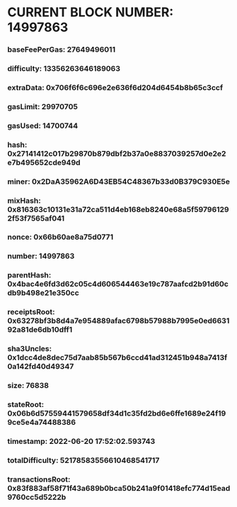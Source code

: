 # CURRENT BLOCK NUMBER: 14997863

### baseFeePerGas: 27649496011
### difficulty: 13356263646189063
### extraData: 0x706f6f6c696e2e636f6d204d6454b8b65c3ccf
### gasLimit: 29970705
### gasUsed: 14700744
### hash: 0x27141412c017b29870b879dbf2b37a0e8837039257d0e2e2e7b495652cde949d
### miner: 0x2DaA35962A6D43EB54C48367b33d0B379C930E5e
### mixHash: 0x816363c10131e31a72ca511d4eb168eb8240e68a5f597961292f53f7565af041
### nonce: 0x66b60ae8a75d0771
### number: 14997863
### parentHash: 0x4bac4e6fd3d62c05c4d606544463e19c787aafcd2b91d60cdb9b498e21e350cc
### receiptsRoot: 0x63278bf3b8d4a7e954889afac6798b57988b7995e0ed663192a81de6db10dff1
### sha3Uncles: 0x1dcc4de8dec75d7aab85b567b6ccd41ad312451b948a7413f0a142fd40d49347
### size: 76838
### stateRoot: 0x06b6d57559441579658df34d1c35fd2bd6e6ffe1689e24f199ce5e4a74488386
### timestamp: 2022-06-20 17:52:02.593743
### totalDifficulty: 52178583556610468541717
### transactionsRoot: 0x83f883af58f71f43a689b0bca50b241a9f01418efc774d15ead9760cc5d5222b
